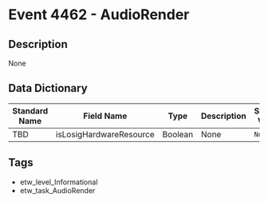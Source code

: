 # Event 4462 - AudioRender

## Description
None

## Data Dictionary
|Standard Name|Field Name|Type|Description|Sample Value|
|---|---|---|---|---|
|TBD|isLosigHardwareResource|Boolean|None|`None`|

## Tags
* etw_level_Informational
* etw_task_AudioRender